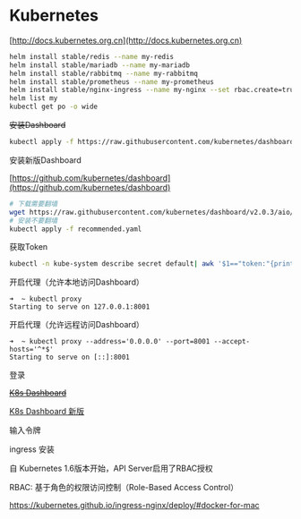 # Kubernetes

[http://docs.kubernetes.org.cn](http://docs.kubernetes.org.cn)


```bash
helm install stable/redis --name my-redis
helm install stable/mariadb --name my-mariadb
helm install stable/rabbitmq --name my-rabbitmq
helm install stable/prometheus --name my-prometheus
helm install stable/nginx-ingress --name my-nginx --set rbac.create=true
helm list my
kubectl get po -o wide
```

~~安装Dashboard~~
```bash
kubectl apply -f https://raw.githubusercontent.com/kubernetes/dashboard/v1.10.1/src/deploy/recommended/kubernetes-dashboard.yaml
```

安装新版Dashboard

[https://github.com/kubernetes/dashboard](https://github.com/kubernetes/dashboard)
```bash
# 下载需要翻墙
wget https://raw.githubusercontent.com/kubernetes/dashboard/v2.0.3/aio/deploy/recommended.yaml
# 安装不要翻墙
kubectl apply -f recommended.yaml
```

获取Token
```bash
kubectl -n kube-system describe secret default| awk '$1=="token:"{print $2}'
```

开启代理（允许本地访问Dashboard）
```
➜  ~ kubectl proxy
Starting to serve on 127.0.0.1:8001
```

开启代理（允许远程访问Dashboard）
```
➜  ~ kubectl proxy --address='0.0.0.0' --port=8001 --accept-hosts='^*$'
Starting to serve on [::]:8001
```

登录

[~~K8s Dashboard~~](http://localhost:8001/api/v1/namespaces/kube-system/services/https:kubernetes-dashboard:/proxy/#!/overview?namespace=default)

[K8s Dashboard 新版](http://localhost:8001/api/v1/namespaces/kubernetes-dashboard/services/https:kubernetes-dashboard:/proxy/)

输入令牌


ingress 安装

自 Kubernetes 1.6版本开始，API Server启用了RBAC授权

RBAC: 基于角色的权限访问控制（Role-Based Access Control）

https://kubernetes.github.io/ingress-nginx/deploy/#docker-for-mac

